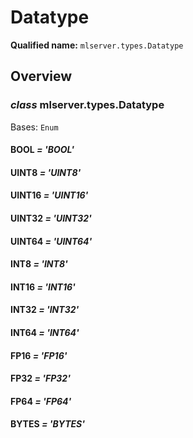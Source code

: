 # Datatype

**Qualified name:** `mlserver.types.Datatype`

## Overview

### *class* mlserver.types.Datatype

Bases: `Enum`

#### BOOL *= 'BOOL'*

#### UINT8 *= 'UINT8'*

#### UINT16 *= 'UINT16'*

#### UINT32 *= 'UINT32'*

#### UINT64 *= 'UINT64'*

#### INT8 *= 'INT8'*

#### INT16 *= 'INT16'*

#### INT32 *= 'INT32'*

#### INT64 *= 'INT64'*

#### FP16 *= 'FP16'*

#### FP32 *= 'FP32'*

#### FP64 *= 'FP64'*

#### BYTES *= 'BYTES'*
